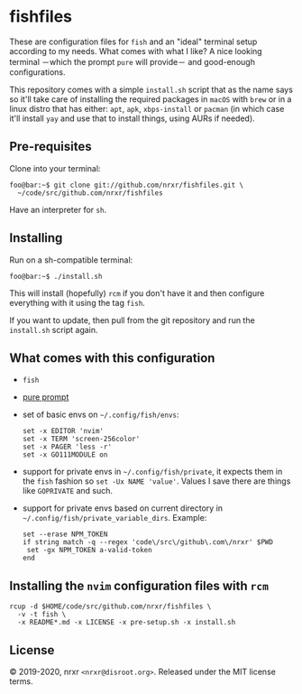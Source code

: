 # fishfiles

These are configuration files for `fish` and an "ideal" terminal setup according
to my needs. What comes with what I like? A nice looking terminal －which the
prompt `pure` will provide－ and good-enough configurations.

This repository comes with a simple `install.sh` script that as the name says so
it'll take care of installing the required packages in `macOS` with `brew` or in
a linux distro that has either: `apt`, `apk`, `xbps-install` or `pacman` (in
which case it'll install `yay` and use that to install things, using AURs if
needed).

## Pre-requisites

Clone into your terminal:

```console
foo@bar:~$ git clone git://github.com/nrxr/fishfiles.git \
  ~/code/src/github.com/nrxr/fishfiles
```

Have an interpreter for `sh`.

## Installing

Run on a sh-compatible terminal:

```console
foo@bar:~$ ./install.sh
```

This will install (hopefully) `rcm` if you don't have it and then configure
everything with it using the tag `fish`.

If you want to update, then pull from the git repository and run the
`install.sh` script again.

## What comes with this configuration

- `fish`
- [pure prompt](https://github.com/rafaelrinaldi/pure)
- set of basic envs on `~/.config/fish/envs`:

  ```fish
  set -x EDITOR 'nvim'
  set -x TERM 'screen-256color'
  set -x PAGER 'less -r'
  set -x GO111MODULE on
  ```
- support for private envs in `~/.config/fish/private`, it expects them in the
  `fish` fashion so `set -Ux NAME 'value'`. Values I save there are things like
  `GOPRIVATE` and such.
- support for private envs based on current directory in
  `~/.config/fish/private_variable_dirs`. Example:

  ```fish
  set --erase NPM_TOKEN
  if string match -q --regex 'code\/src\/github\.com\/nrxr' $PWD
   set -gx NPM_TOKEN a-valid-token
  end
  ```

## Installing the `nvim` configuration files with `rcm`

    rcup -d $HOME/code/src/github.com/nrxr/fishfiles \
      -v -t fish \
      -x README*.md -x LICENSE -x pre-setup.sh -x install.sh

## License

© 2019-2020, nrxr `<nrxr@disroot.org>`.
Released under the MIT license terms.
